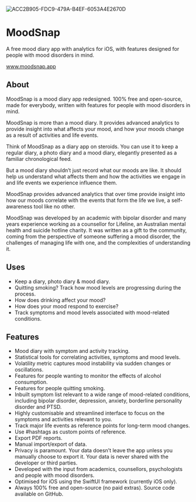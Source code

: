 ![ACC2B905-FDC9-479A-B4EF-6053A4E2670D](https://user-images.githubusercontent.com/4382522/162642930-583e55ab-3890-4d0c-b458-3218451d2c97.jpeg)

# MoodSnap

A free mood diary app with analytics for iOS, with features designed for people with mood disorders in mind.

www.moodsnap.app

## About

MoodSnap is a mood diary app redesigned. 100% free and open-source, made for everybody, written with features for people with mood disorders in mind.

MoodSnap is more than a mood diary. It provides advanced analytics to provide insight into what affects your mood, and how your moods change as a result of activities and life events.

Think of MoodSnap as a diary app on steroids. You can use it to keep a regular diary, a photo diary and a mood diary, elegantly presented as a familiar chronological feed.

But a mood diary shouldn’t just record what our moods are like. It should help us understand what affects them and how the activities we engage in and life events we experience influence them.

MoodSnap provides advanced analytics that over time provide insight into how our moods correlate with the events that form the life we live, a self-awareness tool like no other.

MoodSnap was developed by an academic with bipolar disorder and many years experience working as a counsellor for Lifeline, an Australian mental health and suicide hotline charity. It was written as a gift to the community, coming from the perspective of someone suffering a mood disorder, the challenges of managing life with one, and the complexities of understanding it.

## Uses

+ Keep a diary, photo diary & mood diary.
+ Quitting smoking? Track how mood levels are progressing during the process.
+ How does drinking affect your mood?
+ How does your mood respond to exercise?
+ Track symptoms and mood levels associated with mood-related conditions.

## Features

+ Mood diary with symptom and activity tracking.
+ Statistical tools for correlating activities, symptoms and mood levels.
+ Volatility metric captures mood instability via sudden changes or oscillations.
+ Features for people wanting to monitor the effects of alcohol consumption.
+ Features for people quitting smoking.
+ Inbuilt symptom list relevant to a wide range of mood-related conditions, including bipolar disorder, depression, anxiety, borderline personality disorder and PTSD.
+ Highly customisable and streamlined interface to focus on the symptoms and activities relevant to you.
+ Track major life events as reference points for long-term mood changes.
+ Use #hashtags as custom points of reference.
+ Export PDF reports.
+ Manual import/export of data.
+ Privacy is paramount. Your data doesn’t leave the app unless you manually choose to export it. Your data is never shared with the developer or third parties.
+ Developed with the input from academics, counsellors, psychologists and people with mood disorders.
+ Optimised for iOS using the SwiftUI framework (currently iOS only).
+ Always 100% free and open-source (no paid extras). Source code available on GitHub.
